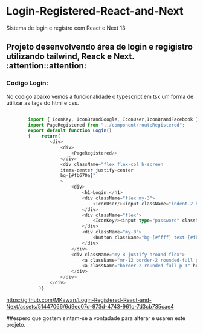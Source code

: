 # Login-Registered-React-and-Next
Sistema de login e registro com React e Next 13

## Projeto desenvolvendo área de login e regigistro utilizando tailwind, Reack e Next. :attention::attention:


### Codigo Login:

No codigo abaixo vemos a funcionalidade o typescript em tsx um forma de utilizar as tags do html e css.

```typescript

        import { IconKey, IconBrandGoogle, IconUser,IconBrandFacebook } from "@tabler/icons-react";
        import PageRegistered from "../component/routeRegistered";
        export default function Login()
        {    return(
                <div>
                    <div>
                        <PageRegistered/>
                    </div>
                    <div className="flex flex-col h-screen 
                    items-center justify-center
                    bg-[#fb670a]"
                    >
                        <div>
                            <h1>Login:</h1>
                            <div className="flex my-3">
                                <IconUser/><input className="indent-2 h-7 bg-[#ffa12b] placeholder-[#ffff] rounded-sm" type="text"                                   placeholder="User" />
                            </div>
                            <div className="flex">
                                <IconKey/><input type="password" className="indent-2 h-7 bg-[#ffa12b] placeholder-[#ffff] rounded-sm"                                 placeholder="•••••••••" required/>
                            </div>
                            <div className="my-8">
                                <button className="bg-[#ffff] text-[#fb670a] rounded-sm px-8" >Login</button>
                            </div>
                        </div> 
                        <div className="my-8 justify-around flex">
                            <a className="mr-12 border-2 rounded-full p-1" href="#"><IconBrandGoogle/></a>
                            <a className="border-2 rounded-full p-1" href="#"><IconBrandFacebook/></a>
                        </div>  
                    </div>
                </div>
            )}
```
https://github.com/MKawan/Login-Registered-React-and-Next/assets/51447066/6d9ec07d-973d-4743-961c-7d3cb735cae4

##espero que gostem sintam-se a vontadade para alterar e usaren este projeto.
